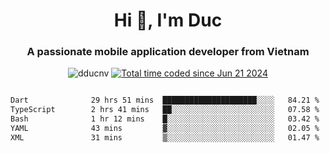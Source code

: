 <h1 align="center">
  Hi 👋, I'm  Duc</h1>
<h3 align="center">A passionate mobile application developer from Vietnam</h3>  
  
<p align="center"> <img src="https://komarev.com/ghpvc/?username=dducnv&label=Profile%20views&color=0e75b6&style=flat" alt="dducnv" /> 
<a href="https://wakatime.com/@4d2a2cd9-1bcb-4dd1-84a4-dce128a35137"><img src="https://wakatime.com/badge/user/4d2a2cd9-1bcb-4dd1-84a4-dce128a35137.svg" alt="Total time coded since Jun 21 2024" /></a>
</p>  

<div style="width: 100vw; overflow-x: auto; flex:center">
  <!--START_SECTION:waka-->

```txt
Dart              29 hrs 51 mins  █████████████████████░░░░   84.21 %
TypeScript        2 hrs 41 mins   ██░░░░░░░░░░░░░░░░░░░░░░░   07.58 %
Bash              1 hr 12 mins    █░░░░░░░░░░░░░░░░░░░░░░░░   03.42 %
YAML              43 mins         ▓░░░░░░░░░░░░░░░░░░░░░░░░   02.05 %
XML               31 mins         ▒░░░░░░░░░░░░░░░░░░░░░░░░   01.47 %
```

<!--END_SECTION:waka-->
</div>




  
